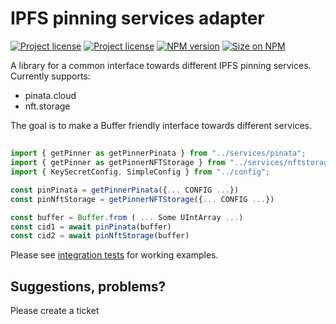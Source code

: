 # IPFS pinning services adapter
[![Project license](https://img.shields.io/badge/license-Apache2.0-blue.svg)](https://opensource.org/licenses/Apache-2.0)
[![Project license](https://img.shields.io/badge/license-MIT-blue.svg)](https://opensource.org/licenses/MIT)
[![NPM version](https://img.shields.io/npm/v/@s2g/ipfs-pinning-adapter.svg?style=flat-square)](https://npmjs.com/@s2g/ipfs-pinning-adapter)
[![Size on NPM](https://img.shields.io/bundlephobia/minzip/@s2g/ipfs-pinning-adapter.svg?style=flat-square)](https://npmjs.com/@s2g/ipfs-pinning-adapter)

A library for a common interface towards different IPFS pinning services. 
Currently supports: 
* pinata.cloud
* nft.storage

The goal is to make a Buffer friendly interface towards different services.
## 
```typescript
import { getPinner as getPinnerPinata } from "../services/pinata";
import { getPinner as getPinnerNFTStorage } from "../services/nftstorage";
import { KeySecretConfig, SimpleConfig } from "../config";

const pinPinata = getPinnerPinata({... CONFIG ...})
const pinNftStorage = getPinnerNFTStorage({... CONFIG ...})

const buffer = Buffer.from ( ... Some UIntArray ...)
const cid1 = await pinPinata(buffer)
const cid2 = await pinNftStorage(buffer)
```

Please see [integration tests](src/__tests__/index.integration.test.ts) for working examples.

## Suggestions, problems?
Please create a ticket